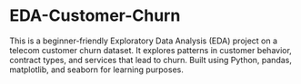 # EDA-Customer-Churn
This is a beginner-friendly Exploratory Data Analysis (EDA) project on a telecom customer churn dataset. It explores patterns in customer behavior, contract types, and services that lead to churn. Built using Python, pandas, matplotlib, and seaborn for learning purposes.

